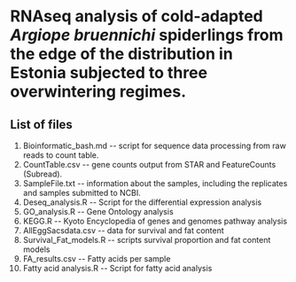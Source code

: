 # RNAseq analysis of cold-adapted _Argiope bruennichi_ spiderlings from the edge of the distribution in Estonia subjected to three overwintering regimes.

## List of files 

1. Bioinformatic_bash.md -- script for sequence data processing from raw reads to count table. 
2. CountTable.csv -- gene counts output from STAR and FeatureCounts (Subread).
3. SampleFile.txt -- information about the samples, including the replicates and samples submitted to NCBI.
5. Deseq_analysis.R -- Script for the differential expression analysis
10. GO_analysis.R -- Gene Ontology analysis 
11. KEGG.R -- Kyoto Encyclopedia of genes and genomes pathway analysis
12. AllEggSacsdata.csv -- data for survival and fat content 
13. Survival_Fat_models.R -- scripts survival proportion and fat content models
14. FA_results.csv -- Fatty acids per sample 
15. Fatty acid analysis.R -- Script for fatty acid analysis
